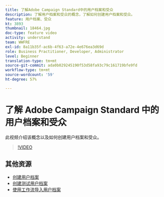 ```yaml
---
title: 了解Adobe Campaign Standard中的用户档案和受众
description: 了解用户档案和受众的概念，了解如何创建用户档案和受众。
feature: 用户档案、受众
kt: 3893
thumbnail: 18464.jpg
doc-type: feature video
activity: understand
team: WWFRE
exl-id: 8a11b35f-ac6b-4f63-a72e-4e676ea3d69d
role: Business Practitioner, Developer, Administrator
level: Beginner
translation-type: tm+mt
source-git-commit: ada0b029245190f53d58fa93c79c161719bfe9fd
workflow-type: tm+mt
source-wordcount: '59'
ht-degree: 57%

---
```


# 了解 Adobe Campaign Standard 中的用户档案和受众

此视频介绍该概念以及如何创建用户档案和受众。

>[!VIDEO](https://video.tv.adobe.com/v/18464?quality=12)

## 其他资源

* [创建用户档案](/help/profiles-and-audiences/creating-a-profile.md)
* [创建测试用户档案](/help/profiles-and-audiences/test-profiles.md)
* [使用工作流导入用户档案](/help/managing-processes-and-data/importing-profiles.md)
